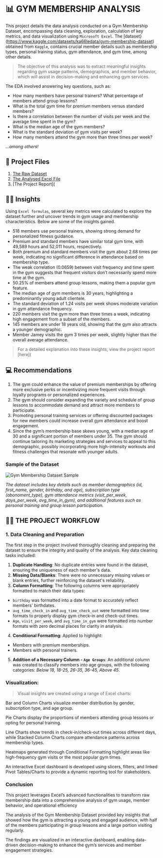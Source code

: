 # 📊 GYM MEMBERSHIP ANALYSIS

This project details the data analysis conducted on a Gym Membership Dataset, encompassing data cleaning, exploration, calculation of key metrics, and data visualization using `Microsoft Excel`. The [dataset}(https://www.kaggle.com/datasets/ka66ledata/gym-membership-dataset) obtained from `Kaggle`, contains crucial member details such as membership types, personal training status, gym attendance, and gym time, among other details.
> The objective of this analysis was to extract meaningful insights regarding gym usage patterns, demographics, and member behavior, which will assist in decision-making and enhancing gym services.

The EDA involved answering key questions, such as:
- How many members have personal trainers? What percentage of members attend group lessons?
- What is the total gym time for premium members versus standard members?
- Is there a correlation between the number of visits per week and the average time spent in the gym?
- What is the median age of the gym members?
- What is the standard deviation of gym visits per week?
- How many members attend the gym more than three times per week?
  
*...among others!*

## 📂 Project Files
1. [The Raw Dataset](https://github.com/patriciavalentine/GYM-MEMBERSHIP-ANALYSIS/blob/main/Raw%20Gym%20Membership%20Dataset.xlsx)
2. [The Analysed Excel File](https://github.com/patriciavalentine/GYM-MEMBERSHIP-ANALYSIS/blob/main/Gym%20Membership%20Analysis.xlsx)
3. [The Project Report](


## 🧑‍💻 Insights
Using `Excel formulas`, several key metrics were calculated to explore the dataset further and uncover trends in gym usage and membership characteristics.
Below are some of the insights gained.
- 518 members use personal trainers, showing strong demand for personalized fitness guidance.
- Premium and standard members have similar total gym time, with 49,589 hours and 52,011 hours, respectively.
- Both premium and standard members visit the gym about 2.68 times per week, indicating no significant difference in attendance based on membership type.
- The weak correlation (0.0659) between visit frequency and time spent in the gym suggests that frequent visitors don’t necessarily spend more time at the gym.
- 50.25% of members attend group lessons, making them a popular gym feature.
- The median age of gym members is 30 years, highlighting a predominantly young adult clientele.
- The standard deviation of 1.24 visits per week shows moderate variation in gym attendance frequency.
- 220 members visit the gym more than three times a week, indicating high engagement from a subset of the members.
- 145 members are under 18 years old, showing that the gym also attracts a younger demographic.
- Member Jamey visits the gym 3 times per week, slightly higher than the overall average attendance.
> For a detailed explanation into these insights, view the project report [here](


## 💻 Recommendations
1. The gym could enhance the value of premium memberships by offering more exclusive perks or incentivizing more frequent visits through loyalty programs or personalized experiences.
2. The gym should consider expanding the variety and schedule of group lessons to accommodate demand and attract more members to participate.
3. Promoting personal training services or offering discounted packages for new members could increase overall gym attendance and boost engagement.
4. Since the gym’s membership base skews young, with a median age of 30 and a significant portion of members under 35. The gym should continue tailoring its marketing strategies and services to appeal to this demographic, possibly incorporating more high-intensity workouts and fitness challenges that resonate with younger adults.


### Sample of the Dataset
![Gym Membership Dataset Sample](https://github.com/user-attachments/assets/1807951f-2df5-4d51-b03d-0a914791ebdb)

*The dataset includes key details such as member demographics (id, first_name, gender, birthday, and age), subscription type (abonoment_type), gym attendance metrics (visit_per_week, days_per_week, avg_time_in_gym), and additional features such as personal training and group lesson participation.*

## 🧑‍💻 THE PROJECT WORKFLOW
### 1. Data Cleaning and Preparation
The first step in the project involved thoroughly cleaning and preparing the dataset to ensure the integrity and quality of the analysis.
Key data cleaning tasks included:
1. **Duplicate Handling**: No duplicate entries were found in the dataset, ensuring the uniqueness of each member's data.
2. **Missing Data/Blanks**: There were no unnecessary missing values or blank entries, further reinforcing the dataset's reliability.
3. **Column Formatting**: The following columns were appropriately formatted to match their data types:
- `birthday` was formatted into a date format to accurately reflect members' birthdates.
- `avg_time_check_in` and `avg_time_check_out` were formatted into time formats to properly display gym check-in and check-out times.
- `Age`, `visit_per_week`, and `avg_time_in_gym` were formatted into number formats with zero decimal places for clarity in analysis.
4. **Conditional Formatting**: Applied to highlight:
- Members with premium memberships.
- Members with personal trainers.
5. **Addition of a Necessary Column - `Age Groups`**: An additional column was created to classify members into age groups, with the following categories: *Below 18, 18-25, 26-35, 36-45, Above 45*.

### Visualization:

> Visual insights are created using a range of Excel charts:

Bar and Column Charts visualize member distribution by gender, subscription type, and age group.

Pie Charts display the proportions of members attending group lessons or opting for personal training.

Line Charts show trends in check-in/check-out times across different days, while Stacked Column Charts compare attendance patterns across membership types.

Heatmaps generated through Conditional Formatting highlight areas like high-frequency gym visits or the most popular gym times.

An interactive Excel dashboard is developed using slicers, filters, and linked Pivot Tables/Charts to provide a dynamic reporting tool for stakeholders.


### Conclusion
This project leverages Excel’s advanced functionalities to transform raw membership data into a comprehensive analysis of gym usage, member behavior, and operational efficiency

The analysis of the Gym Membership Dataset provided key insights that showed how the gym is attracting a young and engaged audience, with half of the members participating in group lessons and a large portion visiting regularly.

The findings are visualized in an interactive dashboard, enabling data-driven decision-making to enhance the gym’s services and member engagement strategies.
